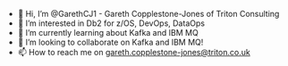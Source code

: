 - 👋 Hi, I’m @GarethCJ1 - Gareth Copplestone-Jones of Triton Consulting
- 👀 I’m interested in Db2 for z/OS, DevOps, DataOps
- 🌱 I’m currently learning about Kafka and IBM MQ
- 💞️ I’m looking to collaborate on Kafka and IBM MQ! 
- 📫 How to reach me on gareth.copplestone-jones@triton.co.uk

<!---
GarethCJ1/GarethCJ1 is a ✨ special ✨ repository because its `README.md` (this file) appears on your GitHub profile.
You can click the Preview link to take a look at your changes.
--->
